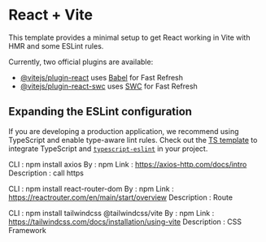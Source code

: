 # React + Vite

This template provides a minimal setup to get React working in Vite with HMR and some ESLint rules.

Currently, two official plugins are available:

- [@vitejs/plugin-react](https://github.com/vitejs/vite-plugin-react/blob/main/packages/plugin-react/README.md) uses [Babel](https://babeljs.io/) for Fast Refresh
- [@vitejs/plugin-react-swc](https://github.com/vitejs/vite-plugin-react-swc) uses [SWC](https://swc.rs/) for Fast Refresh

## Expanding the ESLint configuration

If you are developing a production application, we recommend using TypeScript and enable type-aware lint rules. Check out the [TS template](https://github.com/vitejs/vite/tree/main/packages/create-vite/template-react-ts) to integrate TypeScript and [`typescript-eslint`](https://typescript-eslint.io) in your project.

CLI : npm install axios
By : npm
Link : https://axios-http.com/docs/intro
Description : call https

CLI : npm install react-router-dom
By : npm
Link : https://reactrouter.com/en/main/start/overview
Description : Route

CLI : npm install tailwindcss @tailwindcss/vite
By : npm
Link : https://tailwindcss.com/docs/installation/using-vite
Description : CSS Framework
